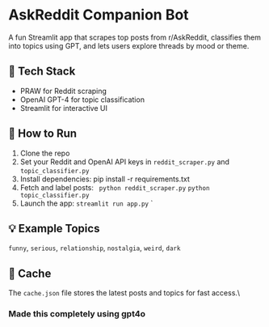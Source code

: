 # AskReddit Companion Bot

A fun Streamlit app that scrapes top posts from r/AskReddit, classifies them into topics using GPT, and lets users explore threads by mood or theme.

## 🧰 Tech Stack
- PRAW for Reddit scraping
- OpenAI GPT-4 for topic classification
- Streamlit for interactive UI

## 🚀 How to Run
1. Clone the repo
2. Set your Reddit and OpenAI API keys in `reddit_scraper.py` and `topic_classifier.py`
3. Install dependencies:
pip install -r requirements.txt
4. Fetch and label posts: 
`
python reddit_scraper.py`
`
python topic_classifier.py
`
5. Launch the app: `streamlit run app.py`
`

## 💡 Example Topics
`funny`, `serious`, `relationship`, `nostalgia`, `weird`, `dark`

## 📁 Cache
The `cache.json` file stores the latest posts and topics for fast access.\

### Made this completely using gpt4o



